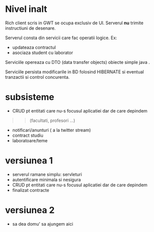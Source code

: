 # Nivel inalt #

Rich client scris in GWT se ocupa exclusiv de UI. Serverul **nu** trimite instructiuni de desenare.

Serverul consta din servicii care fac operatii logice.
Ex:
  * updateaza contractul
  * asociaza student cu laborator

Serviciile opereaza cu DTO (data transfer objects) obiecte simple java .

Serviciile persista modificarile in BD folosind HIBERNATE si eventual tranzactii si control concurenta.

# subsisteme #
  * CRUD pt entitati care nu-s focusul aplicatiei dar de care depindem
> > (facultati, profesori ...)
  * notificari/anunturi ( a la twitter stream)
  * contract studiu
  * laboratoare/teme

# versiunea 1 #

  * serverul ramane simplu: servleturi
  * autentificare minimala si nesigura
  * CRUD pt entitati care nu-s focusul aplicatiei dar de care depindem
  * finalizat contracte

# versiunea 2 #
  * sa dea domu' sa ajungem aici